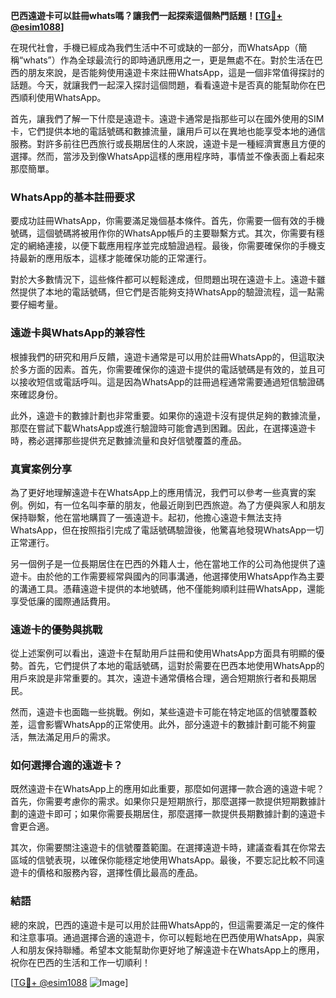 **巴西遠遊卡可以註冊whats嗎？讓我們一起探索這個熱門話題！[[TG💪+ @esim1088](https://t.me/s/esim1088)]**

在現代社會，手機已經成為我們生活中不可或缺的一部分，而WhatsApp（簡稱“whats”）作為全球最流行的即時通訊應用之一，更是無處不在。對於生活在巴西的朋友來說，是否能夠使用遠遊卡來註冊WhatsApp，這是一個非常值得探討的話題。今天，就讓我們一起深入探討這個問題，看看遠遊卡是否真的能幫助你在巴西順利使用WhatsApp。

首先，讓我們了解一下什麼是遠遊卡。遠遊卡通常是指那些可以在國外使用的SIM卡，它們提供本地的電話號碼和數據流量，讓用戶可以在異地也能享受本地的通信服務。對許多前往巴西旅行或長期居住的人來說，遠遊卡是一種經濟實惠且方便的選擇。然而，當涉及到像WhatsApp這樣的應用程序時，事情並不像表面上看起來那麼簡單。

### WhatsApp的基本註冊要求

要成功註冊WhatsApp，你需要滿足幾個基本條件。首先，你需要一個有效的手機號碼，這個號碼將被用作你的WhatsApp帳戶的主要聯繫方式。其次，你需要有穩定的網絡連接，以便下載應用程序並完成驗證過程。最後，你需要確保你的手機支持最新的應用版本，這樣才能確保功能的正常運行。

對於大多數情況下，這些條件都可以輕鬆達成，但問題出現在遠遊卡上。遠遊卡雖然提供了本地的電話號碼，但它們是否能夠支持WhatsApp的驗證流程，這一點需要仔細考量。

### 遠遊卡與WhatsApp的兼容性

根據我們的研究和用戶反饋，遠遊卡通常是可以用於註冊WhatsApp的，但這取決於多方面的因素。首先，你需要確保你的遠遊卡提供的電話號碼是有效的，並且可以接收短信或電話呼叫。這是因為WhatsApp的註冊過程通常需要通過短信驗證碼來確認身份。

此外，遠遊卡的數據計劃也非常重要。如果你的遠遊卡沒有提供足夠的數據流量，那麼在嘗試下載WhatsApp或進行驗證時可能會遇到困難。因此，在選擇遠遊卡時，務必選擇那些提供充足數據流量和良好信號覆蓋的產品。

### 真實案例分享

為了更好地理解遠遊卡在WhatsApp上的應用情況，我們可以參考一些真實的案例。例如，有一位名叫李華的朋友，他最近剛到巴西旅遊。為了方便與家人和朋友保持聯繫，他在當地購買了一張遠遊卡。起初，他擔心遠遊卡無法支持WhatsApp，但在按照指引完成了電話號碼驗證後，他驚喜地發現WhatsApp一切正常運行。

另一個例子是一位長期居住在巴西的外籍人士，他在當地工作的公司為他提供了遠遊卡。由於他的工作需要經常與國內的同事溝通，他選擇使用WhatsApp作為主要的溝通工具。憑藉遠遊卡提供的本地號碼，他不僅能夠順利註冊WhatsApp，還能享受低廉的國際通話費用。

### 遠遊卡的優勢與挑戰

從上述案例可以看出，遠遊卡在幫助用戶註冊和使用WhatsApp方面具有明顯的優勢。首先，它們提供了本地的電話號碼，這對於需要在巴西本地使用WhatsApp的用戶來說是非常重要的。其次，遠遊卡通常價格合理，適合短期旅行者和長期居民。

然而，遠遊卡也面臨一些挑戰。例如，某些遠遊卡可能在特定地區的信號覆蓋較差，這會影響WhatsApp的正常使用。此外，部分遠遊卡的數據計劃可能不夠靈活，無法滿足用戶的需求。

### 如何選擇合適的遠遊卡？

既然遠遊卡在WhatsApp上的應用如此重要，那麼如何選擇一款合適的遠遊卡呢？首先，你需要考慮你的需求。如果你只是短期旅行，那麼選擇一款提供短期數據計劃的遠遊卡即可；如果你需要長期居住，那麼選擇一款提供長期數據計劃的遠遊卡會更合適。

其次，你需要關注遠遊卡的信號覆蓋範圍。在選擇遠遊卡時，建議查看其在你常去區域的信號表現，以確保你能穩定地使用WhatsApp。最後，不要忘記比較不同遠遊卡的價格和服務內容，選擇性價比最高的產品。

### 結語

總的來說，巴西的遠遊卡是可以用於註冊WhatsApp的，但這需要滿足一定的條件和注意事項。通過選擇合適的遠遊卡，你可以輕鬆地在巴西使用WhatsApp，與家人和朋友保持聯繙。希望本文能幫助你更好地了解遠遊卡在WhatsApp上的應用，祝你在巴西的生活和工作一切順利！

[[TG💪+ @esim1088](https://t.me/s/esim1088) ![Image](https://i.postimg.cc/4NQfJmqS/Snipaste-2025-05-13-00-14-12.png)]